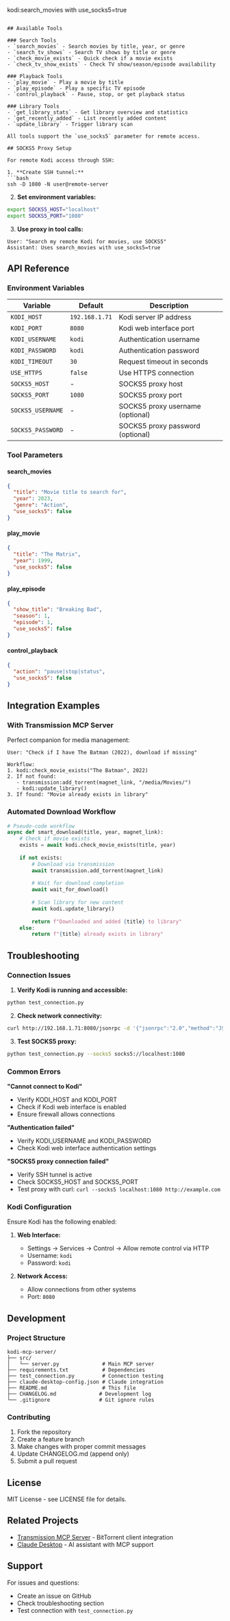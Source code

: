  kodi:search_movies with use_socks5=true
```

## Available Tools

### Search Tools
- `search_movies` - Search movies by title, year, or genre
- `search_tv_shows` - Search TV shows by title or genre
- `check_movie_exists` - Quick check if a movie exists
- `check_tv_show_exists` - Check TV show/season/episode availability

### Playback Tools
- `play_movie` - Play a movie by title
- `play_episode` - Play a specific TV episode
- `control_playback` - Pause, stop, or get playback status

### Library Tools
- `get_library_stats` - Get library overview and statistics
- `get_recently_added` - List recently added content
- `update_library` - Trigger library scan

All tools support the `use_socks5` parameter for remote access.

## SOCKS5 Proxy Setup

For remote Kodi access through SSH:

1. **Create SSH tunnel:**
```bash
ssh -D 1080 -N user@remote-server
```

2. **Set environment variables:**
```bash
export SOCKS5_HOST="localhost"
export SOCKS5_PORT="1080"
```

3. **Use proxy in tool calls:**
```
User: "Search my remote Kodi for movies, use SOCKS5"
Assistant: Uses search_movies with use_socks5=true
```

## API Reference

### Environment Variables

| Variable | Default | Description |
|----------|---------|-------------|
| `KODI_HOST` | `192.168.1.71` | Kodi server IP address |
| `KODI_PORT` | `8080` | Kodi web interface port |
| `KODI_USERNAME` | `kodi` | Authentication username |
| `KODI_PASSWORD` | `kodi` | Authentication password |
| `KODI_TIMEOUT` | `30` | Request timeout in seconds |
| `USE_HTTPS` | `false` | Use HTTPS connection |
| `SOCKS5_HOST` | - | SOCKS5 proxy host |
| `SOCKS5_PORT` | `1080` | SOCKS5 proxy port |
| `SOCKS5_USERNAME` | - | SOCKS5 proxy username (optional) |
| `SOCKS5_PASSWORD` | - | SOCKS5 proxy password (optional) |

### Tool Parameters

#### search_movies
```json
{
  "title": "Movie title to search for",
  "year": 2023,
  "genre": "Action",
  "use_socks5": false
}
```

#### play_movie
```json
{
  "title": "The Matrix",
  "year": 1999,
  "use_socks5": false
}
```

#### play_episode
```json
{
  "show_title": "Breaking Bad",
  "season": 1,
  "episode": 1,
  "use_socks5": false
}
```

#### control_playback
```json
{
  "action": "pause|stop|status",
  "use_socks5": false
}
```

## Integration Examples

### With Transmission MCP Server

Perfect companion for media management:

```
User: "Check if I have The Batman (2022), download if missing"

Workflow:
1. kodi:check_movie_exists("The Batman", 2022)
2. If not found:
   - transmission:add_torrent(magnet_link, "/media/Movies/")
   - kodi:update_library()
3. If found: "Movie already exists in library"
```

### Automated Download Workflow

```python
# Pseudo-code workflow
async def smart_download(title, year, magnet_link):
    # Check if movie exists
    exists = await kodi.check_movie_exists(title, year)
    
    if not exists:
        # Download via transmission
        await transmission.add_torrent(magnet_link)
        
        # Wait for download completion
        await wait_for_download()
        
        # Scan library for new content
        await kodi.update_library()
        
        return f"Downloaded and added {title} to library"
    else:
        return f"{title} already exists in library"
```

## Troubleshooting

### Connection Issues

1. **Verify Kodi is running and accessible:**
```bash
python test_connection.py
```

2. **Check network connectivity:**
```bash
curl http://192.168.1.71:8080/jsonrpc -d '{"jsonrpc":"2.0","method":"JSONRPC.Ping","id":1}'
```

3. **Test SOCKS5 proxy:**
```bash
python test_connection.py --socks5 socks5://localhost:1080
```

### Common Errors

**"Cannot connect to Kodi"**
- Verify KODI_HOST and KODI_PORT
- Check if Kodi web interface is enabled
- Ensure firewall allows connections

**"Authentication failed"**
- Verify KODI_USERNAME and KODI_PASSWORD
- Check Kodi web interface authentication settings

**"SOCKS5 proxy connection failed"**
- Verify SSH tunnel is active
- Check SOCKS5_HOST and SOCKS5_PORT
- Test proxy with curl: `curl --socks5 localhost:1080 http://example.com`

### Kodi Configuration

Ensure Kodi has the following enabled:

1. **Web Interface:**
   - Settings → Services → Control → Allow remote control via HTTP
   - Username: `kodi`
   - Password: `kodi`

2. **Network Access:**
   - Allow connections from other systems
   - Port: `8080`

## Development

### Project Structure
```
kodi-mcp-server/
├── src/
│   └── server.py              # Main MCP server
├── requirements.txt           # Dependencies
├── test_connection.py         # Connection testing
├── claude-desktop-config.json # Claude integration
├── README.md                  # This file
├── CHANGELOG.md              # Development log
└── .gitignore                # Git ignore rules
```

### Contributing

1. Fork the repository
2. Create a feature branch
3. Make changes with proper commit messages
4. Update CHANGELOG.md (append only)
5. Submit a pull request

## License

MIT License - see LICENSE file for details.

## Related Projects

- [Transmission MCP Server](https://github.com/v-odoo-testing/transmission-mcp-server) - BitTorrent client integration
- [Claude Desktop](https://claude.ai) - AI assistant with MCP support

## Support

For issues and questions:
- Create an issue on GitHub
- Check troubleshooting section
- Test connection with `test_connection.py`
